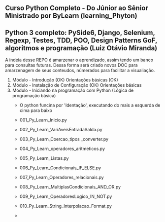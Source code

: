 ## Curso Python Completo - Do Júnior ao Sênior Ministrado por ByLearn (learning_Phyton)
## Python 3 completo: PySide6, Django, Selenium, Regexp, Testes, TDD, POO, Design Patterns GoF, algoritmos e programação (Luiz Otávio Miranda)


A indeia desse REPO é amarzenar o aprendizado, assim tendo um banco para consultas futuras. Dessa forma será criado novos DOC para amarzenagem de seus conteudos, númerados para facilitar a visualiação.

1. Módulo - Introdução (OK)
    Orientações básicas (OK)
2. Módulo - Instalação de Configuração  (OK)
    Orientações básicas 
3. Módulo - Iniciando na programação com Python (Lógica de programação básica) 
    - O python funcina por 'Identação', executando do mais a esquerda de cima para baixo
    
    - 001_Py_Learn_Inicio.py
    - 002_Py_Learn_VariAveisEntradaSaIda.py
    - 003_Py_Learn_Coercao_tipos _converter.py
    - 004_Py_Learn_operadores_aritmeticos.py
    - 005_Py_Learn_Listas.py
    - 006_Py_Learn_Condicionais_IF_ELSE.py
    - 007_Py_Learn_Operadores_relacionais.py
    - 008_Py_Learn_MultiplasCondicionais_AND_OR.py
    - 009_Py_Learn_OperadoresLogico_IN_NOT.py
    - 010_Py_Learn_String_Interpolacao_Format.py
    - 